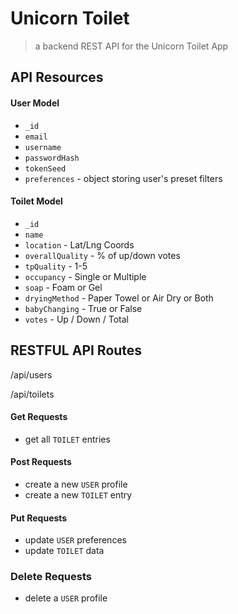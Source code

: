 Unicorn Toilet
===
> a backend REST API for the Unicorn Toilet App

## API Resources
#### User Model

* `_id` 
* `email` 
* `username` 
* `passwordHash` 
* `tokenSeed` 
* `preferences` - object storing user's preset filters

#### Toilet Model

* `_id` 
* `name` 
* `location` - Lat/Lng Coords
* `overallQuality` - % of up/down votes
* `tpQuality` - 1-5
* `occupancy` - Single or Multiple
* `soap` - Foam or Gel
* `dryingMethod` - Paper Towel or Air Dry or Both
* `babyChanging` - True or False
* `votes` - Up / Down / Total



## RESTFUL API Routes
/api/users

/api/toilets

#### Get Requests
* get all `TOILET` entries

#### Post Requests 
* create a new `USER` profile
* create a new `TOILET` entry

#### Put Requests
* update `USER` preferences
* update `TOILET` data

### Delete Requests
* delete a `USER` profile 



